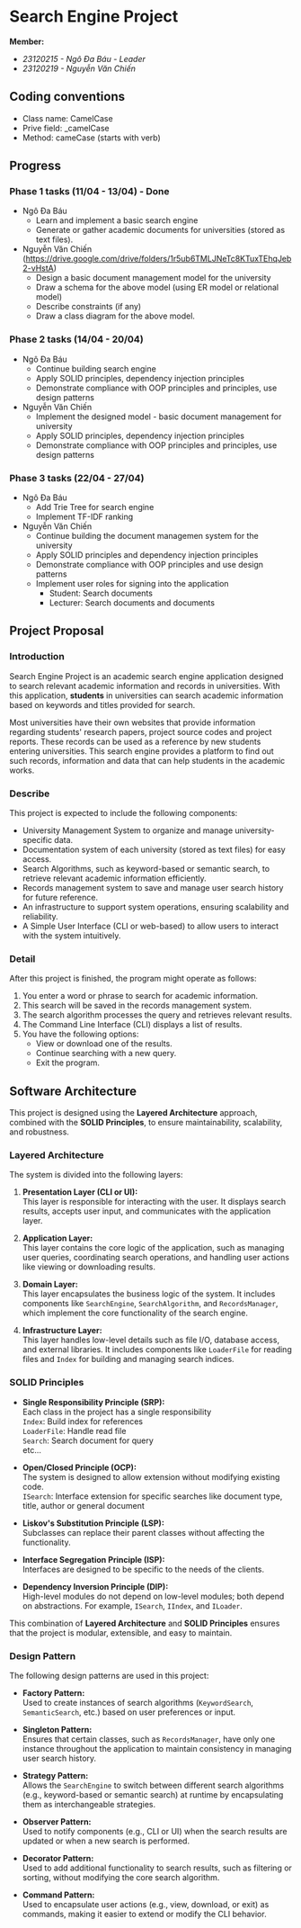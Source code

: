 # Search Engine Project  
**Member:**  
- *23120215 - Ngô Đa Báu - Leader*  
- *23120219 - Nguyễn Văn Chiến*  

## Coding conventions
- Class name: CamelCase
- Prive field: _camelCase
- Method: cameCase (starts with verb)

## Progress
### Phase 1 tasks (11/04 - 13/04) - Done
- Ngô Đa Báu
    - Learn and implement a basic search engine
    - Generate or gather academic documents for universities (stored as text files).
- Nguyễn Văn Chiến (https://drive.google.com/drive/folders/1r5ub6TMLJNeTc8KTuxTEhqJeb2-vHstA)
    - Design a basic document management model for the university
    - Draw a schema for the above model (using ER model or relational model)
    - Describe constraints (if any)
    - Draw a class diagram for the above model.

### Phase 2 tasks (14/04 - 20/04)
- Ngô Đa Báu
    - Continue building search engine
    - Apply SOLID principles, dependency injection principles
    - Demonstrate compliance with OOP principles and principles, use design patterns
- Nguyễn Văn Chiến
    - Implement the designed model - basic document management for university
    - Apply SOLID principles, dependency injection principles
    - Demonstrate compliance with OOP principles and principles, use design patterns

### Phase 3 tasks (22/04 - 27/04)
- Ngô Đa Báu
    - Add Trie Tree for search engine
    - Implement TF-IDF ranking
- Nguyễn Văn Chiến
    - Continue building the document managemen system for the university
    - Apply SOLID principles and dependency injection principles
    - Demonstrate compliance with OOP principles and use design patterns
    - Implement user roles for signing into the application
        - Student: Search documents
        - Lecturer: Search documents and documents

## Project Proposal  
### Introduction  
Search Engine Project is an academic search engine application designed to search relevant academic information and records in universities. With this application, **students** in universities can search academic information based on keywords and titles provided for search.  

Most universities have their own websites that provide information regarding students' research papers, project source codes and project reports. These records can be used as a reference by new students entering universities. This search engine provides a platform to find out such records, information and data that can help students in the academic works.  

### Describe  
This project is expected to include the following components:  
- University Management System to organize and manage university-specific data.
- Documentation system of each university (stored as text files) for easy access.
- Search Algorithms, such as keyword-based or semantic search, to retrieve relevant academic information efficiently.
- Records management system to save and manage user search history for future reference.
- An infrastructure to support system operations, ensuring scalability and reliability.
- A Simple User Interface (CLI or web-based) to allow users to interact with the system intuitively.

### Detail  
After this project is finished, the program might operate as follows:  
1. You enter a word or phrase to search for academic information.
2. This search will be saved in the records management system.
3. The search algorithm processes the query and retrieves relevant results.
4. The Command Line Interface (CLI) displays a list of results.
5. You have the following options:
    - View or download one of the results.
    - Continue searching with a new query.
    - Exit the program.

## Software Architecture
This project is designed using the **Layered Architecture** approach, combined with the **SOLID Principles**, to ensure maintainability, scalability, and robustness.

### Layered Architecture
The system is divided into the following layers:

1. **Presentation Layer (CLI or UI):**  
    This layer is responsible for interacting with the user. It displays search results, accepts user input, and communicates with the application layer.

2. **Application Layer:**  
    This layer contains the core logic of the application, such as managing user queries, coordinating search operations, and handling user actions like viewing or downloading results.

3. **Domain Layer:**  
    This layer encapsulates the business logic of the system. It includes components like `SearchEngine`, `SearchAlgorithm`, and `RecordsManager`, which implement the core functionality of the search engine.

4. **Infrastructure Layer:**  
    This layer handles low-level details such as file I/O, database access, and external libraries. It includes components like `LoaderFile` for reading files and `Index` for building and managing search indices.

### SOLID Principles
- **Single Responsibility Principle (SRP):**  
    Each class in the project has a single responsibility  
    `Index`: Build index for references  
    `LoaderFile`: Handle read file  
    `Search`: Search document for query  
    etc...

- **Open/Closed Principle (OCP):**  
    The system is designed to allow extension without modifying existing code.  
    `ISearch`: Interface extension for specific searches like document type, title, author or general document

- **Liskov's Substitution Principle (LSP):**  
    Subclasses can replace their parent classes without affecting the functionality.

- **Interface Segregation Principle (ISP):**  
    Interfaces are designed to be specific to the needs of the clients.

- **Dependency Inversion Principle (DIP):**  
    High-level modules do not depend on low-level modules; both depend on abstractions. For example, `ISearch`, `IIndex`, and `ILoader`.

This combination of **Layered Architecture** and **SOLID Principles** ensures that the project is modular, extensible, and easy to maintain.

### Design Pattern
The following design patterns are used in this project:

- **Factory Pattern:**  
    Used to create instances of search algorithms (`KeywordSearch`, `SemanticSearch`, etc.) based on user preferences or input.

- **Singleton Pattern:**  
    Ensures that certain classes, such as `RecordsManager`, have only one instance throughout the application to maintain consistency in managing user search history.

- **Strategy Pattern:**  
    Allows the `SearchEngine` to switch between different search algorithms (e.g., keyword-based or semantic search) at runtime by encapsulating them as interchangeable strategies.

- **Observer Pattern:**  
    Used to notify components (e.g., CLI or UI) when the search results are updated or when a new search is performed.

- **Decorator Pattern:**  
    Used to add additional functionality to search results, such as filtering or sorting, without modifying the core search algorithm.

- **Command Pattern:**  
    Used to encapsulate user actions (e.g., view, download, or exit) as commands, making it easier to extend or modify the CLI behavior.
